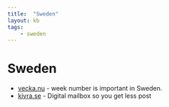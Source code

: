 ```yaml
---
title:  "Sweden"
layout: kb
tags:
    - sweden
---
```

# Sweden
* [vecka.nu](http://vecka.nu/) - week number is important in Sweden.
* [kivra.se](http://kivra.se/) - Digital mailbox so you get less post